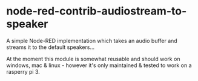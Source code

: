 # node-red-contrib-audiostream-to-speaker
A simple Node-RED implementation which takes an audio buffer and streams it to the default speakers...

At the moment this module is somewhat reusable and should work on windows, mac & linux - however it's only maintained & tested to work on a rasperry pi 3.
